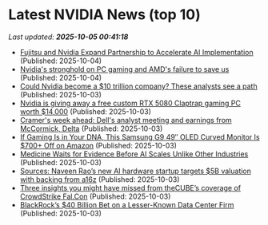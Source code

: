 # Latest NVIDIA News (top 10)
_Last updated: **2025-10-05 00:41:18**_

- [Fujitsu and Nvidia Expand Partnership to Accelerate AI Implementation](https://newsonjapan.com/article/147141.php) (Published: 2025-10-04)
- [Nvidia's stronghold on PC gaming and AMD's failure to save us](https://www.xda-developers.com/nvidia-is-making-pc-gaming-worse-amd-isnt-saving-us-either/) (Published: 2025-10-04)
- [Could Nvidia become a $10 trillion company? These analysts see a path](https://biztoc.com/x/c321bd55aaf3d422) (Published: 2025-10-03)
- [Nvidia is giving away a free custom RTX 5080 Claptrap gaming PC worth $14,000](https://www.notebookcheck.net/Nvidia-is-giving-away-a-free-custom-RTX-5080-Claptrap-gaming-PC-worth-14-000.1131118.0.html) (Published: 2025-10-03)
- [Cramer's week ahead: Dell's analyst meeting and earnings from McCormick, Delta](https://www.cnbc.com/2025/10/03/cramers-week-ahead-dells-analyst-meeting-earnings-mccormick-delta.html) (Published: 2025-10-03)
- [If Gaming Is in Your DNA, This Samsung G9 49″ OLED Curved Monitor Is $700+ Off on Amazon](https://kotaku.com/if-gaming-is-in-your-dna-this-samsung-g9-49-oled-curved-monitor-is-700-off-on-amazon-2000631621) (Published: 2025-10-03)
- [Medicine Waits for Evidence Before AI Scales Unlike Other Industries](http://www.pymnts.com/artificial-intelligence-2/2025/medicine-waits-for-evidence-before-ai-scales-unlike-other-industries/) (Published: 2025-10-03)
- [Sources: Naveen Rao’s new AI hardware startup targets $5B valuation with backing from a16z](https://techcrunch.com/2025/10/03/sources-naveen-raos-new-ai-hardware-startup-targets-5b-valuation-with-backing-from-a16z/) (Published: 2025-10-03)
- [Three insights you might have missed from theCUBE’s coverage of CrowdStrike Fal.Con](https://siliconangle.com/2025/10/03/crowdstrike-bets-autonomous-cybersecurity-fal-con-crowdstrikefalcon/) (Published: 2025-10-03)
- [BlackRock’s $40 Billion Bet on a Lesser-Known Data Center Firm](https://www.livemint.com/companies/company-results/blackrocks-40-billion-bet-on-a-lesser-known-data-center-firm-11759526257917.html) (Published: 2025-10-03)
